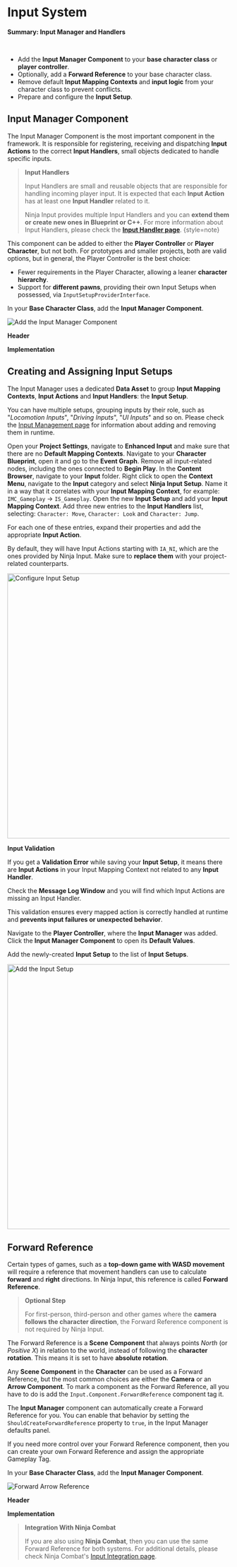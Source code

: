 # Input System
<primary-label ref="input"/>

<tldr>
    <p><b>Summary: Input Manager and Handlers</b></p>
    <br/>
    <ul>
        <li>Add the <b>Input Manager Component</b> to your <b>base character class</b> or <b>player controller</b>.</li>
        <li>Optionally, add a <b>Forward Reference</b> to your base character class.</li>
        <li>Remove default <b>Input Mapping Contexts</b> and <b>input logic</b> from your character class to prevent conflicts.</li>
        <li>Prepare and configure the <b>Input Setup</b>.</li>
    </ul>
</tldr>

## Input Manager Component
The Input Manager Component is the most important component in the framework. It is responsible for registering, receiving
and dispatching **Input Actions** to the correct **Input Handlers**, small objects dedicated to handle specific inputs.

> **Input Handlers**
> 
> Input Handlers are small and reusable objects that are responsible for handling incoming player input. It is expected
> that each **Input Action** has at least one **Input Handler** related to it.
> 
> Ninja Input provides multiple Input Handlers and you can **extend them or create new ones in Blueprint or C++**. For 
> more information about Input Handlers, please check the **[Input Handler page](ipt_input_handlers.md)**.
{style=note}

This component can be added to either the **Player Controller** or **Player Character**, but not both. For prototypes 
and smaller projects, both are valid options, but in general, the Player Controller is the best choice: 

- Fewer requirements in the Player Character, allowing a leaner **character hierarchy**.
- Support for **different pawns**, providing their own Input Setups when possessed, via `InputSetupProviderInterface`.

<procedure title="Add the Input Manager Component" collapsible="true" default-state="expanded">
    <step>
        <p>In your <b>Base Character Class</b>, add the <b>Input Manager Component</b>.</p>
        <tabs group="sample">
            <tab title="Blueprint" group-key="bp">
                <img src="ipt_add_component.png" alt="Add the Input Manager Component" thumbnail="true" border-effect="line"/>
            </tab>
            <tab title="C++" group-key="cpp">
                <p><b>Header</b></p>
                <code-block lang="c++" src="ipt_setup_manager_component.h"/>
                <p><b>Implementation</b></p>
                <code-block lang="c++" src="ipt_setup_manager_component.cpp"/>
            </tab>
        </tabs>
    </step>
</procedure>

## Creating and Assigning Input Setups
The Input Manager uses a dedicated **Data Asset** to group **Input Mapping Contexts**, **Input Actions** and **Input Handlers**:
the **Input Setup**.

You can have multiple setups, grouping inputs by their role, such as "_Locomotion Inputs_", "_Driving Inputs_", "_UI
Inputs_" and so on. Please check the [Input Management page](ipt_input_management.md) for information about adding and
removing them in runtime.

<procedure title="Remove the original input handling logic" collapsible="true">
    <step>Open your <b>Project Settings</b>, navigate to <b>Enhanced Input</b> and make sure that there are no <b>Default Mapping Contexts</b>.</step>    
    <step>Navigate to your <b>Character Blueprint</b>, open it and go to the <b>Event Graph</b>.</step>
    <step>Remove all input-related nodes, including the ones connected to <b>Begin Play</b>.</step>
</procedure>

<procedure title="Configure the Input Setup" collapsible="true">
    <step>In the <b>Content Browser</b>, navigate to your <b>Input</b> folder.</step>
    <step>Right click to open the <b>Context Menu</b>, navigate to the <b>Input</b> category and select <b>Ninja Input Setup</b>. Name it in a way that it correlates with your <b>Input Mapping Context</b>, for example: <code>IMC_Gameplay</code> &rightarrow; <code>IS_Gameplay</code>.</step>
    <step>Open the new <b>Input Setup</b> and add your <b>Input Mapping Context</b>.</step>
    <step>Add three new entries to the <b>Input Handlers</b> list, selecting: <code>Character: Move</code>, <code>Character: Look</code> and <code>Character: Jump</code>.</step>
    <step>
        <p>For each one of these entries, expand their properties and add the appropriate <b>Input Action</b>.</p>
        <p>By default, they will have Input Actions starting with <code>IA_NI</code>, which are the ones provided by Ninja Input. Make sure to <b>replace them</b> with your project-related counterparts.</p>
        <img src="ipt_setup_input_setup_data.png" alt="Configure Input Setup" thumbnail="true" border-effect="line" width="600"/>
    </step>
    <tip>
        <p><b>Input Validation</b></p>
        <p>If you get a <b>Validation Error</b> while saving your <b>Input Setup</b>, it means there are <b>Input Actions</b> in your Input Mapping Context not related to any <b>Input Handler</b>.</p>
        <p>Check the <b>Message Log Window</b> and you will find which Input Actions are missing an Input Handler.</p>
        <p>This validation ensures every mapped action is correctly handled at runtime and <b>prevents input failures or unexpected behavior</b>.</p>
    </tip>
</procedure>

<procedure title="Assign the Input Setup to the Input Manager" collapsible="true">
    <step>Navigate to the <b>Player Controller</b>, where the <b>Input Manager</b> was added.</step>
    <step>Click the <b>Input Manager Component</b> to open its <b>Default Values</b>.</step>
    <step>
        <p>Add the newly-created <b>Input Setup</b> to the list of <b>Input Setups</b>.</p>
        <img src="ipt_setup_data_assignment.png" alt="Add the Input Setup" thumbnail="true" border-effect="line" width="600"/>
    </step>
</procedure>

## Forward Reference
Certain types of games, such as a **top-down game with WASD movement** will require a reference that movement handlers
can use to calculate **forward** and **right** directions. In Ninja Input, this reference is called **Forward Reference**.

> **Optional Step**
>
> For first-person, third-person and other games where the **camera follows the character direction**, the Forward Reference
> component is not required by Ninja Input.

The Forward Reference is a **Scene Component** that always points _North_ (or _Positive X_) in relation to the world,
instead of following the **character rotation**. This means it is set to have **absolute rotation**.

Any **Scene Component** in the **Character** can be used as a Forward Reference, but the most common choices are either
the **Camera** or an **Arrow Component**. To mark a component as the Forward Reference, all you have to do is add the
`Input.Component.ForwardReference` component tag it.

The **Input Manager** component can automatically create a Forward Reference for you. You can enable that behavior by
setting the `ShouldCreateForwardReference` property to `true`, in the Input Manager defaults panel.

If you need more control over your Forward Reference component, then you can create your own Forward Reference and 
assign the appropriate Gameplay Tag.

<procedure title="Creating a Forward Reference" collapsible="true" default-state="expanded">
    <step>
        <p>In your <b>Base Character Class</b>, add the <b>Input Manager Component</b>.</p>
        <tabs group="sample">
            <tab title="Blueprint" group-key="bp">
                <img src="ipt_setup_forward_reference.png" alt="Forward Arrow Reference" border-effect="line"/>
            </tab>
            <tab title="C++" group-key="cpp">
                <p><b>Header</b></p>
                <code-block lang="c++" src="ipt_forward_arrow.h"/>
                <p><b>Implementation</b></p>
                <code-block lang="c++" src="ipt_forward_arrow.cpp"/>
            </tab>
        </tabs>
    </step>
</procedure>

> **Integration With Ninja Combat**
>
> If you are also using **Ninja Combat**, then you can use the same Forward Reference for both systems. For additional
> details, please check Ninja Combat's [Input Integration page](cbt_integration_input.md#forward-reference).
